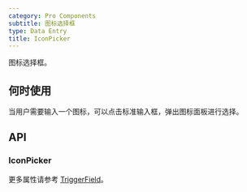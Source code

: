 ```yaml
---
category: Pro Components
subtitle: 图标选择框
type: Data Entry
title: IconPicker
---
```


图标选择框。

## 何时使用

当用户需要输入一个图标，可以点击标准输入框，弹出图标面板进行选择。

## API

### IconPicker

更多属性请参考 [TriggerField](/components-pro/trigger-field/#TriggerField)。
